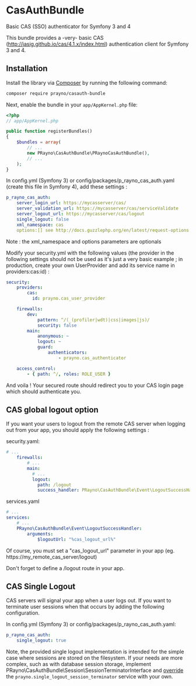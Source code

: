 # CasAuthBundle
Basic CAS (SSO) authenticator for Symfony 3 and 4

This bundle provides a -very- basic CAS (http://jasig.github.io/cas/4.1.x/index.html) authentication client for Symfony 3 and 4.

## Installation

Install the library via [Composer](https://getcomposer.org/) by
running the following command:

```bash
composer require prayno/casauth-bundle
```

Next, enable the bundle in your `app/AppKernel.php` file:

```php
<?php
// app/AppKernel.php

public function registerBundles()
{
    $bundles = array(
        // ...
        new PRayno\CasAuthBundle\PRaynoCasAuthBundle(),
        // ...
    );
}
```

In config.yml (Symfony 3) or config/packages/p_rayno_cas_auth.yaml (create this file in Symfony 4), add these settings :
```yaml
p_rayno_cas_auth:
    server_login_url: https://mycasserver/cas/
    server_validation_url: https://mycasserver/cas/serviceValidate
    server_logout_url: https://mycasserver/cas/logout
    single_logout: false
    xml_namespace: cas
    options:[] see http://docs.guzzlephp.org/en/latest/request-options.html
```
Note : the xml_namespace and options parameters are optionals

Modify your security.yml with the following values (the provider in the following settings should not be used as it's just a very basic example ; in production, create your own UserProvider and add its service name in providers:cas:id) :
```yaml
security:
    providers:
        cas:
          id: prayno.cas_user_provider

    firewalls:
        dev:
            pattern: ^/(_(profiler|wdt)|css|images|js)/
            security: false
        main:
            anonymous: ~
            logout: ~
            guard:
                authenticators:
                    - prayno.cas_authenticator

    access_control:
        - { path: ^/, roles: ROLE_USER }
  ```
  
  And voila ! Your secured route should redirect you to your CAS login page which should authenticate you.


## CAS global logout option

If you want your users to logout from the remote CAS server when logging out from your app, you should apply the following settings :

security.yaml:

```yaml
# ...
    firewalls:
        # ...
        main:
          # ...
          logout:
            path: /logout
            success_handler: PRayno\CasAuthBundle\Event\LogoutSuccessHandler
  ```
  
services.yaml

```yaml
# ...
services:
    # ...
    PRayno\CasAuthBundle\Event\LogoutSuccessHandler:
        arguments:
            $logoutUrl: "%cas_logout_url%"
  ```
  
Of course, you must set a "cas_logout_url" parameter in your app (eg. https://my_remote_cas_server/logout)

Don't forget to define a /logout route in your app.

## CAS Single Logout

CAS servers will signal your app when a user logs out. If you want
to terminate user sessions when that occurs by adding the following
configuration.

In config.yml (Symfony 3) or config/packages/p_rayno_cas_auth.yaml:

```yaml
p_rayno_cas_auth:
    single_logout: true
```

Note, the provided single logout implementation is intended for the simple
case where sessions are stored on the filesystem. If your needs
are more complex, such as with database session storage, implement
PRayno\CasAuthBundle\Session\SessionTerminatorInterface and
[override](https://symfony.com/doc/current/service_container/service_decoration.html)
the `prayno.single_logout_session_terminator` service with your own.
